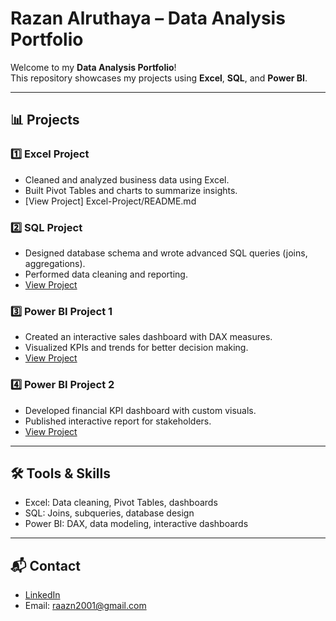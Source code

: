 # Razan Alruthaya – Data Analysis Portfolio

Welcome to my **Data Analysis Portfolio**!  
This repository showcases my projects using **Excel**, **SQL**, and **Power BI**.

---

## 📊 Projects

### 1️⃣ Excel Project
- Cleaned and analyzed business data using Excel.
- Built Pivot Tables and charts to summarize insights.
- [View Project] Excel-Project/README.md

### 2️⃣ SQL Project
- Designed database schema and wrote advanced SQL queries (joins, aggregations).
- Performed data cleaning and reporting.
- [View Project](SQL-Project)

### 3️⃣ Power BI Project 1
- Created an interactive sales dashboard with DAX measures.
- Visualized KPIs and trends for better decision making.
- [View Project](PowerBI-Project1)

### 4️⃣ Power BI Project 2
- Developed financial KPI dashboard with custom visuals.
- Published interactive report for stakeholders.
- [View Project](PowerBI-Project2)

---

## 🛠️ Tools & Skills
- Excel: Data cleaning, Pivot Tables, dashboards  
- SQL: Joins, subqueries, database design  
- Power BI: DAX, data modeling, interactive dashboards  

---

## 📬 Contact
- [LinkedIn](https://www.linkedin.com/in/razanalruthaya)
- Email: raazn2001@gmail.com

